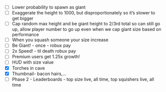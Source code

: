 - [ ] Lower probability to spawn as giant
- [ ] Exaggerate the height to 1000, but disproportionately so it’s slower to get bigger 
- [ ] Cap random max height and be giant height to 2/3rd total so can still go up, allow player number to go up even when we cap giant size based on performance 
- [ ] When you squash someone your size increase
- [ ] Be Giant! - once - robux pay 
- [ ] 2x Speed! - til death robux pay 
- [ ] Premium users get 1.25x growth!
- [ ] HUD with size value 
- [x] Torches in cave
- [x] Thumbnail- bacon hairs,…
- [ ] Phase 2 - Leaderboards - top size live, all time, top squishers live, all time